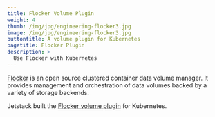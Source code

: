 ```yaml
---
title: Flocker Volume Plugin
weight: 4
thumb: /img/jpg/engineering-flocker3.jpg
image: /img/jpg/engineering-flocker3.jpg
buttontitle: A volume plugin for Kubernetes
pagetitle: Flocker Plugin
description: >
  Use Flocker with Kubernetes
---
```


[Flocker](https://flocker-docs.clusterhq.com/en/latest/kubernetes-integration/index.html) is an open source clustered container data volume manager. It provides management and orchestration of data volumes backed by a variety of storage backends.

Jetstack built the [Flocker volume plugin](https://kubernetes.io/docs/concepts/storage/volumes/#flocker) for Kubernetes.
